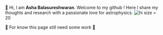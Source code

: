 👋 Hi, I am **Asha Balasureshwaran**. Welcome to my github ! Here I share my thoughts and research with a passionate love for astrophysics. 
![hi](https://i.pinimg.com/564x/bf/5f/07/bf5f074b8b8ff287ed92141a8a382d7f.jpg) size = 20


🚧 For know this page still need some work 🚧

<!---
ashabalasureshwaran/ashabalasureshwaran is a ✨ special ✨ repository because its `README.md` (this file) appears on your GitHub profile.
You can click the Preview link to take a look at your changes.
--->

